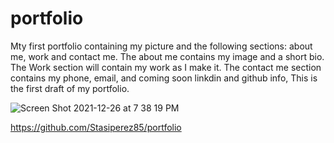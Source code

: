 # portfolio
Mty first portfolio containing my picture and the following sections: about me, work and contact me.
The about me contains my image and a short bio.
The Work section will contain my work as I make it.
The contact me section contains my phone, email, and coming soon linkdin and github info,
This is the first draft of my portfolio.

![Screen Shot 2021-12-26 at 7 38 19 PM](https://user-images.githubusercontent.com/78401136/147428825-3fc92d72-4e4e-4362-b0fc-c990162f7a7f.png)

https://github.com/Stasiperez85/portfolio
